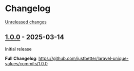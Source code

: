 # Changelog 

[Unreleased changes](https://github.com/justbetter/laravel-unique-values/compare/1.0.0...main)
## [1.0.0](https://github.com/justbetter/laravel-unique-values/releases/tag/1.0.0) - 2025-03-14

Initial release

**Full Changelog**: https://github.com/justbetter/laravel-unique-values/commits/1.0.0

